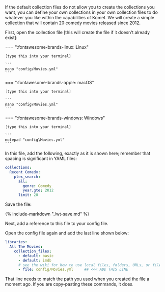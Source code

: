 If the default collection files do not allow you to create the collections you want, you can define your own collections in your own collection files to do whatever you like within the capabilities of Komet.  We will create a simple collection that will contain 20 comedy movies released since 2012.

First, open the collection file [this will create the file if it doesn't already exist]:

=== ":fontawesome-brands-linux: Linux"

    [type this into your terminal]
    
    ```
    nano "config/Movies.yml"
    ```

=== ":fontawesome-brands-apple: macOS"

    [type this into your terminal]
    
    ```
    nano "config/Movies.yml"
    ```

=== ":fontawesome-brands-windows: Windows"

    [type this into your terminal]
   
    ```
    notepad "config\Movies.yml"
    ```


In this file, add the following, exactly as it is shown here; remember that spacing is significant in YAML files:

```yaml
collections:
  Recent Comedy:
    plex_search:
      all:
        genre: Comedy
        year.gte: 2012
      limit: 20
```

Save the file:

{%
   include-markdown "./wt-save.md"
%}

Next, add a reference to this file to your config file.

Open the config file again and add the last line shown below:

```yaml
libraries:
  All The Movies:
    collection_files:
      - default: basic
      - default: imdb
      # see the wiki for how to use local files, folders, URLs, or files from git
      - file: config/Movies.yml     ## <<< ADD THIS LINE
```

That line needs to match the path you used when you created the file a moment ago.  If you are copy-pasting these commands, it does.
